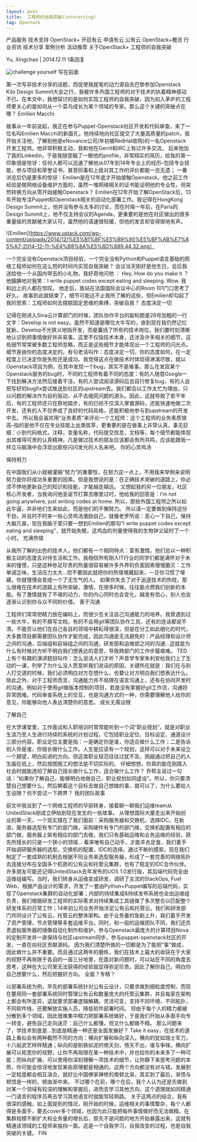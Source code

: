 ```yaml
---
layout: post
title:  工程师的自我突破(interesting)
tag: Opentack 
---
```



产品服务
技术支持
OpenStack+
开启有云
申请有云 公有云
OpenStack+概览
行业资讯
技术分享
案例分析
活动推荐
关于OpenStack+
工程师的自我突破

Yu, Xingchao	 | 2014.12.11	 1条回复

 ![challenge yourself](https://www.ustack.com/wp-content/uploads/2014/12/%E5%B1%8F%E5%B9%95%E5%BF%AB%E7%85%A7-2014-12-11-%E4%B8%8A%E5%8D%889.50.26.png)
写在前面

第一次写非技术分享的话题，而促使我提笔的动力源自去巴黎参加Openstack Kilo Design Summit大会之行，我被许多外国工程师的对于技术的执着精神感动不已。在本文中，我想探讨的是如何实现工程师的自我突破，因为初入茅庐的工程师更关心的是如何从一个菜鸟成长为某个领域的专家。那么这个关键的突破点在哪？
Emilien Macchi

故事从一年前说起，我正在参与Puppet-Openstack社区开发和代码审查，来了一位名叫Emilien Macchi的新面孔，他持续地向社区提交了大量高质量的patch，我开始关注他，了解到他是eNovance公司(年初被RedHat收购)的一名Openstack开发工程师。他非常积极主动，我和他在Gerrit和IRC上有过许多交流。
后来他加了我的Linkedin，于是我随意瞄了一眼他的profile，非常翔实的简历，给我的第一印象很是惊讶：任何人都可以迅速了解他从07年到14年专业上的经历–包括专业技能，参与项目和荣誉证书。甚至同事和上级对其工作的评价都能一览无遗；
一番浏览后仍是更多的惊讶：Emilien是在12年底才开始接触Openstack，他之前工作经验是做网络设备维护方面的，虽然一堆网络相关的证书能证明他的专业性，但突然转换方向从零开始接触Openstack？
Emilien在12年开始了解OpenStack后，13年开始专注Puppet和Openstack相关的自动化部署工作。我记得在HongKong Design Summit上，他并没有参与太多的讨论，而在时隔一年后，在Paris的Design Summit上，他不仅主持会议的Agenda，更重要的是他在社区做出的很多重量级的贡献被大家认可，虽然他的语速很轻缓，但他的发言却变得掷地有声。

 ![Emilien](https://www.ustack.com/wp-content/uploads/2014/12/%E5%B1%8F%E5%B9%95%E5%BF%AB%E7%85%A7-2014-12-11-%E4%B8%8A%E5%8D%889.44.32.png）

一个完全没有Openstack项目经验，一个完全没有Python和Puppet语言基础的网络工程师如何在这么短的时间内实现自我突破？
会议当天刚好是他生日，会后我送给他一个从国内带去的小礼物，我好奇地问他 ： Hey, How do you make it ？
他腼腆地对我笑：I write puppet codes except eating and sleeping.
Wow.  我和边上的人都在惊叹。
他走后，我站在法国国际会议中心的Room 101门口思考了好久。
故事到此就结束了，细节可能远不止我所了解的这些，但Emilien却勾起了我的思索：工程师如何去摆脱固定思维的束缚，突破自我？
态度决定一切

记得在刚进入Sina云计算部门的时候，团队协作平台的副标题是28号加粗的一行文字：Develop is not easy。虽然不知道是哪位大牛写的，直到现在我仍然记忆犹新。Develop不光狭义地指开发，而是囊括了所有的技术岗位，我们要时刻清晰地认识到把事情做好并非易事。这里不仅指技术本身，还涉及许多相关的细节，这些细节常常被多数工程师忽略，而正是这些细节才能体现出一个工程师的闪光点。
细节是由你的态度决定的。有句老话叫作：态度决定一切，你的态度如何，在一定程度上已决定你是失败还是成功。我觉得这点在做技术时体现得淋漓尽致，就以Openstack项目为例，在其中发现一个bug，其实不是难事。那么在发现某个Openstack服务的bug时，不同的工程师有着不同的态度：有的人随意Google一下找到解决方法然后接着干活，有的人尝试阅读源码后去自行修复bug，有的人会把写好的bugfix尝试推送到社区的upstream去。我们都会以工作太忙为理由，只以问题的解决作为目的驱动，从不去细究问题的源头。因此，这就导致了若干年后，有的工程师还只在原地踏步，有的已经不仅深入掌握源码，还能快速地做二次开发，还有的人不仅养成了良好的代码风格，还能积极地参与到upstream的开发中去。
所以我会喜欢用“业务素质”来评论一个工程师：这个工程师的业务素质很高–指的是他不仅在专业技能上出类拔萃，更重要的是在做事上非常认真，事无巨细：小到代码格式，注释，变量名称，代码提交信息，文档等，每个细节都能体现出其难得可贵的认真精神。凡是做过技术的朋友应该都会有所共鸣，应该能跟我一样立马脑海中会浮现出那些闪闪发光的人名来吧。
你的心灵鸡汤

保持努力

在中国我们从小就被灌输“努力”的重要性，在努力这一点上，不用我来举例来说明努力是你将成功多重要的因素。但是我想说的是：在正确技术突破的道路上，你必须不停地更新自己的知识和技能，才能越走越远。
又想起我的另一位朋友，社区核心开发者，当我询问他圣诞节打算去哪里过时，他给我的回答是：I’m not going anywhere, just writing codes at home. 所以，那些外国工程师之所以如此牛逼，并非他们生来如此，而是他们的不懈努力。
所以请一定要做到保持这份干劲，并且时不时来一些心灵鸡汤激励自己，就像老罗所说：恶心一下自己，保持大脑亢奋。现在我脑子里只要一想到Emilien的那句“I write puppet codes except eating and sleeping”，就开始失眠，这鸡血的剂量使得我的生物钟又延时了一个小时。
充满热情

从我所了解的出色的技术人，他们都有一个相同特点：富有激情，他们总以一种积极主动的态度去对待生活和工作。我相信所有刚入IT行业的同学们都是满怀对于未来的憧憬，只是这种弥足珍贵的热量很容易被许多外界的负面因素慢慢磨灭：工作单调乏味，生活压力太大…但不要因此就把你的热情埋藏起来，一旦你习惯了埋藏，你就慢慢会变成一个了无生气的人。
如果你失去了对于追逐技术的热枕，那么很难在技术的道路上有所突破。激情，在很多时候，往往能点燃我们创新的本能。有了激情就有了不竭的动力，你的内心同时也会变化，越发有信心，别人也会逐渐认识到你与众不同的价值。
善于沟通

工程师们常常把精力放在编码上，而很少去关注自己沟通能力的培养。我曾遇到过一些大牛，有的不屑写文档，有的不会用git等团队协作工具，还有的连话都说不清。不能否认他们在自己各自的领域中耕耘得很深，但是在分工如此细化的时代，大多数项目都需要团队协作才能完成，因此沟通是无法避免的：产品经理和设计师之间的沟通，后端组和前端组之间的沟通，研发部和运维部之间的沟通…这就是为什么有时候对方听不明白我们想表达的意思，导致跨部门的工作步履艰难。
TED上有个有趣的演讲题目叫作：怎么说话人们才听？声音学专家朱利安给我们上了生动的一课，列举了为什么没人愿意听我们说话的原因，关键所在就是：我们在与别人打交道的时候，我们必须明白对方在想什么，也要让对方明白我们想表达什么。
除此之外，对于工程师而言，沟通能力并不局限在语言沟通上，还有在协同开发时的沟通，例如对于使用git做版本控制的项目，若是没有掌握好git工作流，沟通将异常困难。代码审查系统上的交互，也是沟通方式的一种，你需要理解他人给你的意见，你能够向他人表达清楚你的意思。
成长无需设限

了解自己

在大学课堂里，工作面试和入职培训时常常能听到一个词“职业规划”，就是对职业生涯乃至人生进行持续的系统的计划过程，它包括职业定位、目标设定、通道设计三部分内容。职业定位主要是指：一是确定你是谁，你适合做什么工作；二是告诉别人你是谁，你擅长做什么工作。人生是应该有一个规划，这样可以对于未来设立一个期望，明白前进的方向。但这类职业规范往往过犹不及，觊觎通过把自己的人生画在纸上，然后按图施工的想法是不切实际的。
仔细想想，你真的能在刚踏入社会时就能透彻了解自己擅长做什么工作，适合做什么工作？
乔帮主说过一句话：“如果你了解自己，能够明白地做自己，职业规划如同虚设”。所以，你只要清楚自己想要什么，然后朝着这个目标去做自己想做的事，就可以了，为什么要给人生设限？何不尝试一下跨界？
我的团队故事

前文中我谈到了一个网络工程师的华丽转身，接着聊一聊我们运维team从UnitedStack刚成立伊始到现在发生的一些故事。
从理想国际大厦走出来开始创业的第一天，一个现实摆在了我们面前：采购服务器和交换机，选择IDC。在新浪，服务器选型有专门的部门做，采购硬件有专门的部门做，交换机配置有相应的部门做，服务器上架有相应的部门去做，我们只有基础运维和业务运维的经验，原先所擅长的只是一个狭小的领域…
看来唯有自己动手，才能丰衣足食，我们着手开始调研服务器的选型，交换机的配置，IDC的选择。通过不断的摸索，现在我们制定了一套成熟的机制去根据不同业务来选型服务器，形成了一套完善的网络拓扑去连接分布在全国多个机房的公有云和托管云集群，也有了稳定的IDC合作伙伴。
许多朋友可能还记得UnitedStack去年发布的UOS 1.0发行版，其后端代码完全由运维组编写。当时，我们转身从运维变成研发，调研了主流的StackOps, Fuel Web，根据产品设计的需求，开发了一套由Python+Puppet编写的后端代码，实现了Openstack集群的自动化部署；内部的持续集成&持续发布系统也全由运维组负责，我们根据研发工程师的实际需求对持续集成工具链做了多次整合以匹配整个研发体系的日常工作；14年初公司业务开始涉足公有云和托管云，我们和研发部门共同设计了公有云，托管云的整体架构。由于业务量的急剧上升，我们着手开发了资产管理，节点管理等多套运维平台。同时，和一般的运维团队不同，我们还负责虚拟服务器的镜像自动化制作和维护，参与Openstack最庞大的计算项目Nova的定制开发并一直保持与社区upstream同步，参与puppet-openstack社区的开发，一直在向社区贡献源码。
因为我们清楚所做的一切都是为了能把“事”做成，因此做什么并不重要。而且通过这两年的磨练，我们在技术上最大的收获在于大家的视野不再局限于各自的一亩三分地里，在面对新问题时，可以站在不同的角度去思考，这种在大公司里无法获得的经验就显得弥足珍贵。因此了解你自己，明白你自己想要什么，然后把握好方向。
全面？专精？

以部署系统为例，早先的部署系统针对公有云设计，只要求做到细粒度控制，而现在要用同一套部署系统同时管理公有云和数量庞大的托管云集群，并且每家在架构上都会有所差异，这就要求部署逻辑解耦，灵活可变，支持不同环境，不同拓扑，不同软件栈，还要解放实施人员，降低软件部署时间。
但由于每个人的精力都被分散到多个领域，因此很难集中精力把部署系统做好，于是我们开始从多面手向专一转变，避免自己走向迷茫：自己什么都懂，但又什么都做不精。
那么问题来了，学技术到底是…到底是精通一种还是全面发展好？
Take it easy，在技术的道路上看似会有两种截然不同的方向：横向扩展和纵向深入。横向的犹如瑞士军刀，十八般武艺样样精通；纵向的是削铁如泥的倚天剑，倚天不出，谁与争锋。横向扩展可以拓宽你的视野，让你不再局限在某一种技术中，并也给你的未来多了一种可能；而纵向扩展，可以使用你深刻理解一项技术的细节，让你静下来思考问题的本质，你可能会惊讶地发现某些原理都是相通的。这两个方向都没有对与错，发展到一定程度都会相互溶合，就好比中国佛家禅修的南顿北渐，其实到了最后，渐悟与顿悟是一样的，顿由渐中来。
不过哪个在前，哪个在后，我个人认为还是先做到对某一个领域有较深的理解和掌握后，进而去学习其他方向，这个道理就如同精通一门语言的程序员再去学习其他语言时就能驾轻熟路。
关于这两点的结合，我有很深的感触，如上面提到的情况，刚开始的时候，运维相关的事情繁杂，每个人都得是多面手，要去cover多个领域，也因为此只能把每件事情做好而无法做精。在集群规模不断扩大和业务量的增长后，原先不是问题的地方开始暴露出来，这就有精通该领域的工程师来独挡一面。这是一个自我学习，自我改变的过程，也是自我突破的关键。
FIN
